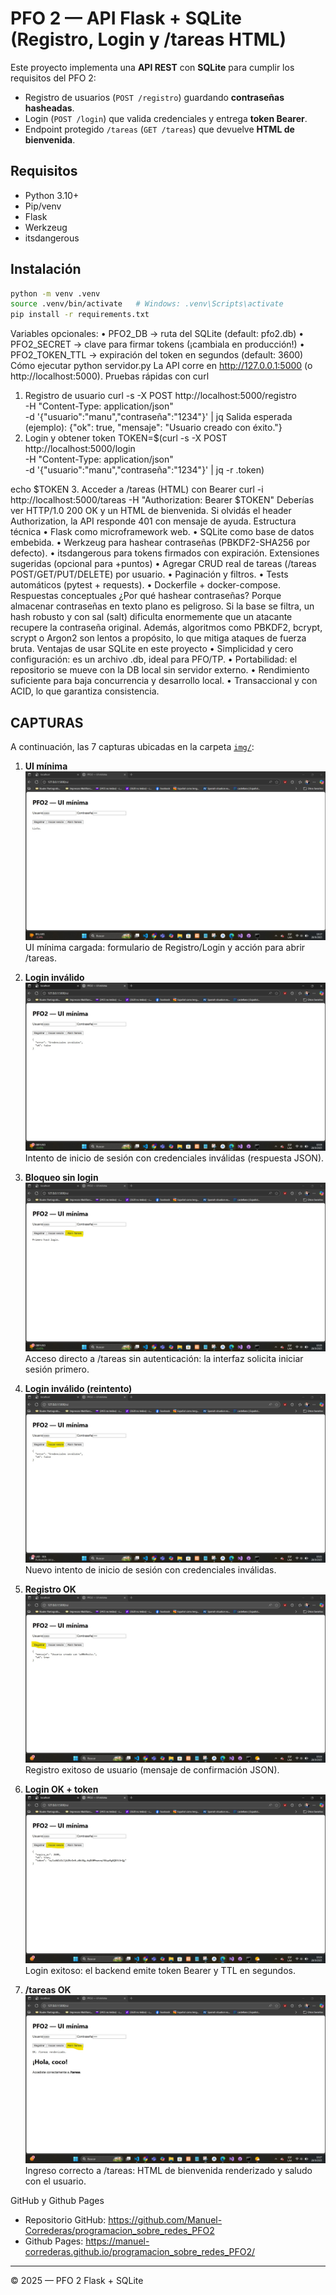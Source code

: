# PFO 2 — API Flask + SQLite (Registro, Login y /tareas HTML)

Este proyecto implementa una **API REST** con **SQLite** para cumplir los requisitos del PFO 2:

- Registro de usuarios (`POST /registro`) guardando **contraseñas hasheadas**.
- Login (`POST /login`) que valida credenciales y entrega **token Bearer**.
- Endpoint protegido `/tareas` (`GET /tareas`) que devuelve **HTML de bienvenida**.

## Requisitos

- Python 3.10+
- Pip/venv
- Flask
- Werkzeug
- itsdangerous

## Instalación

```bash
python -m venv .venv
source .venv/bin/activate   # Windows: .venv\Scripts\activate
pip install -r requirements.txt
```
Variables opcionales:
•	PFO2_DB → ruta del SQLite (default: pfo2.db)
•	PFO2_SECRET → clave para firmar tokens (¡cambiala en producción!)
•	PFO2_TOKEN_TTL → expiración del token en segundos (default: 3600)
Cómo ejecutar
python servidor.py
La API corre en http://127.0.0.1:5000 (o http://localhost:5000).
Pruebas rápidas con curl
1.	Registro de usuario
curl -s -X POST http://localhost:5000/registro \
  -H "Content-Type: application/json" \
  -d '{"usuario":"manu","contraseña":"1234"}' | jq
Salida esperada (ejemplo):
{"ok": true, "mensaje": "Usuario creado con éxito."}
2.	Login y obtener token
TOKEN=$(curl -s -X POST http://localhost:5000/login \
  -H "Content-Type: application/json" \
  -d '{"usuario":"manu","contraseña":"1234"}' | jq -r .token)

echo $TOKEN
3.	Acceder a /tareas (HTML) con Bearer
curl -i http://localhost:5000/tareas -H "Authorization: Bearer $TOKEN"
Deberías ver HTTP/1.0 200 OK y un HTML de bienvenida.
Si olvidás el header Authorization, la API responde 401 con mensaje de ayuda.
Estructura técnica
•	Flask como microframework web.
•	SQLite como base de datos embebida.
•	Werkzeug para hashear contraseñas (PBKDF2-SHA256 por defecto).
•	itsdangerous para tokens firmados con expiración.
Extensiones sugeridas (opcional para +puntos)
•	Agregar CRUD real de tareas (/tareas POST/GET/PUT/DELETE) por usuario.
•	Paginación y filtros.
•	Tests automáticos (pytest + requests).
•	Dockerfile + docker-compose.
Respuestas conceptuales
¿Por qué hashear contraseñas?
Porque almacenar contraseñas en texto plano es peligroso. Si la base se filtra, un hash robusto y con sal (salt) dificulta enormemente que un atacante recupere la contraseña original. Además, algoritmos como PBKDF2, bcrypt, scrypt o Argon2 son lentos a propósito, lo que mitiga ataques de fuerza bruta.
Ventajas de usar SQLite en este proyecto
•	Simplicidad y cero configuración: es un archivo .db, ideal para PFO/TP.
•	Portabilidad: el repositorio se mueve con la DB local sin servidor externo.
•	Rendimiento suficiente para baja concurrencia y desarrollo local.
•	Transaccional y con ACID, lo que garantiza consistencia.

## CAPTURAS
A continuación, las 7 capturas ubicadas en la carpeta [`img/`](img):

1. **UI mínima**  
   ![01](img/img1.jpg)  
   UI mínima cargada: formulario de Registro/Login y acción para abrir /tareas.

2. **Login inválido**  
   ![02](img/img2.jpg)  
   Intento de inicio de sesión con credenciales inválidas (respuesta JSON).

3. **Bloqueo sin login**  
   ![03](img/img3.jpg)  
   Acceso directo a /tareas sin autenticación: la interfaz solicita iniciar sesión primero.

4. **Login inválido (reintento)**  
   ![04](img/img4.jpg)  
   Nuevo intento de inicio de sesión con credenciales inválidas.

5. **Registro OK**  
   ![05](img/img5.jpg)  
   Registro exitoso de usuario (mensaje de confirmación JSON).

6. **Login OK + token**  
   ![06](img/img6.jpg)  
   Login exitoso: el backend emite token Bearer y TTL en segundos.

7. **/tareas OK**  
   ![07](img/img7.jpg)  
   Ingreso correcto a /tareas: HTML de bienvenida renderizado y saludo con el usuario.

GitHub y Github Pages
- Repositorio GitHub: https://github.com/Manuel-Correderas/programacion_sobre_redes_PFO2
- Github Pages: https://manuel-correderas.github.io/programacion_sobre_redes_PFO2/



________________________________________
© 2025 — PFO 2 Flask + SQLite
